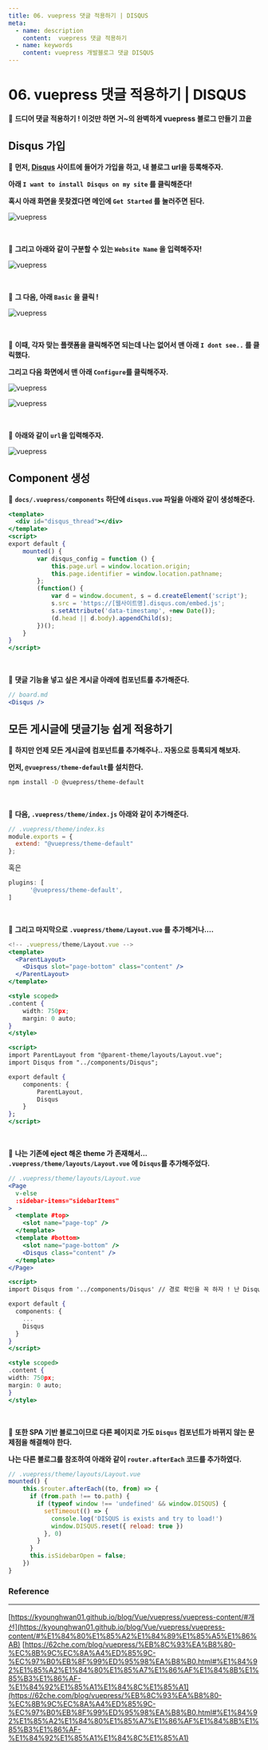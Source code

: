```yaml
---
title: 06. vuepress 댓글 적용하기 | DISQUS
meta:
  - name: description
    content:  vuepress 댓글 적용하기
  - name: keywords
    content: vuepress 개발블로그 댓글 DISQUS
---
```


# 06. vuepress 댓글 적용하기 | DISQUS

🤗 **드디어 댓글 적용하기 ! 이것만 하면 거~의 완벽하게 vuepress 블로그 만들기 끄읕**

## Disqus 가입

📌 **먼저, [Disqus](https://disqus.com/) 사이트에 들어가 가입을 하고, 내 블로그 url을 등록해주자.**

**아래 `I want to install Disqus on my site` 를 클릭해준다!**

**혹시 아래 화면을 못찾겠다면 메인에 `Get Started` 를 눌러주면 된다.**

![vuepress](../.vuepress/public/img/vuepress/06/0.png)

<br/>

📌 **그리고 아래와 같이 구분할 수 있는 `Website Name` 을 입력해주자!**

![vuepress](../.vuepress/public/img/vuepress/06/1.png)

<br/>

📌 **그 다음, 아래 `Basic` 을 클릭 !**

![vuepress](../.vuepress/public/img/vuepress/06/2.png)

<br/>

📌 **이때, 각자 맞는 플랫폼을 클릭해주면 되는데 나는 없어서 맨 아래 `I dont see..` 를 클릭했다.**

**그리고 다음 화면에서 맨 아래 `Configure`를 클릭해주자.**

![vuepress](../.vuepress/public/img/vuepress/06/3.png)

![vuepress](../.vuepress/public/img/vuepress/06/4.png)

<br/>

📌 **아래와 같이 `url`을 입력해주자.**

![vuepress](../.vuepress/public/img/vuepress/06/5.png)

## Component 생성

📌 **`docs/.vuepress/components` 하단에 `disqus.vue` 파일을 아래와 같이 생성해준다.**

```jsx
<template>
  <div id="disqus_thread"></div>
</template>
<script>
export default {
    mounted() {
        var disqus_config = function () {
            this.page.url = window.location.origin;  
            this.page.identifier = window.location.pathname; 
        };
        (function() {
            var d = window.document, s = d.createElement('script');
            s.src = 'https://[웹사이트명].disqus.com/embed.js';
            s.setAttribute('data-timestamp', +new Date());
            (d.head || d.body).appendChild(s);
        })();
    }
}
</script>
```

<br/>

📌 **댓글 기능을 넣고 싶은 게시글 아래에 컴포넌트를 추가해준다.**

```jsx
// board.md
<Disqus />
```

## 모든 게시글에 댓글기능 쉽게 적용하기

📌 **하지만 언제 모든 게시글에 컴포넌트를 추가해주나.. 자동으로 등록되게 해보자.**

**먼저, `@vuepress/theme-default`를 설치한다.**

```bash
npm install -D @vuepress/theme-default
```

<br/>

📌 **다음, `.vuepress/theme/index.js` 아래와 같이 추가해준다.**

```jsx
// .vuepress/theme/index.ks
module.exports = {
  extend: "@vuepress/theme-default"
};
```

혹은

```jsx
plugins: [
      '@vuepress/theme-default',
]
```

<br/>

📌 **그리고 마지막으로 `.vuepress/theme/Layout.vue` 를 추가해거나....**

```jsx
<!-- .vuepress/theme/Layout.vue -->
<template>
  <ParentLayout>
    <Disqus slot="page-bottom" class="content" />
  </ParentLayout>
</template>

<style scoped>
.content {
    width: 750px;
    margin: 0 auto;
}
</style>

<script>
import ParentLayout from "@parent-theme/layouts/Layout.vue";
import Disqus from "../components/Disqus";

export default {
    components: {
        ParentLayout,
        Disqus
    }
};
</script>
```

<br/>

📌 **나는 기존에 eject 해온 theme 가 존재해서... `.vuepress/theme/layouts/Layout.vue` 에 `Disqus`를 추가해주었다.**

```jsx
// .vuepress/theme/layouts/Layout.vue
<Page
  v-else
  :sidebar-items="sidebarItems"
>
  <template #top>
    <slot name="page-top" />
  </template>
  <template #bottom>
    <slot name="page-bottom" />
	<Disqus class="content" />
  </template>
</Page>

<script>
import Disqus from '../components/Disqus' // 경로 확인을 꼭 하자 ! 난 Disqus 컴포넌트를 .vuepress/theme 하단으로 이동해주었다.

export default {
  components: {
    ...
    Disqus
  }
}
</script>

<style scoped>
.content {
width: 750px;
margin: 0 auto;
}
</style>
```

<br/>

📌 **또한 SPA 기반 블로그이므로 다른 페이지로 가도 `Disqus` 컴포넌트가 바뀌지 않는 문제점을 해결해야 한다.**

**나는 다른 블로그를 참조하여 아래와 같이 `router.afterEach` 코드를 추가하였다.**

```jsx
// .vuepress/theme/layouts/Layout.vue 
mounted() {
    this.$router.afterEach((to, from) => {
      if (from.path !== to.path) {
        if (typeof window !== 'undefined' && window.DISQUS) {
          setTimeout(() => {
            console.log('DISQUS is exists and try to load!')
            window.DISQUS.reset({ reload: true })
          }, 0)
        }
      }
      this.isSidebarOpen = false;
    })
}
```

### Reference

---

[https://kyounghwan01.github.io/blog/Vue/vuepress/vuepress-content/#개선](https://kyounghwan01.github.io/blog/Vue/vuepress/vuepress-content/#%E1%84%80%E1%85%A2%E1%84%89%E1%85%A5%E1%86%AB)
[https://62che.com/blog/vuepress/%EB%8C%93%EA%B8%80-%EC%8B%9C%EC%8A%A4%ED%85%9C-%EC%97%B0%EB%8F%99%ED%95%98%EA%B8%B0.html#%E1%84%92%E1%85%A2%E1%84%80%E1%85%A7%E1%86%AF%E1%84%8B%E1%85%B3%E1%86%AF-%E1%84%92%E1%85%A1%E1%84%8C%E1%85%A1](https://62che.com/blog/vuepress/%EB%8C%93%EA%B8%80-%EC%8B%9C%EC%8A%A4%ED%85%9C-%EC%97%B0%EB%8F%99%ED%95%98%EA%B8%B0.html#%E1%84%92%E1%85%A2%E1%84%80%E1%85%A7%E1%86%AF%E1%84%8B%E1%85%B3%E1%86%AF-%E1%84%92%E1%85%A1%E1%84%8C%E1%85%A1)